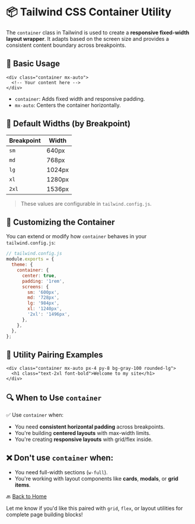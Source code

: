# 📦 Tailwind CSS Container Utility

The `container` class in Tailwind is used to create a **responsive fixed-width layout wrapper**. It adapts based on the screen size and provides a consistent content boundary across breakpoints.


## 🧱 Basic Usage

```
<div class="container mx-auto">
  <!-- Your content here -->
</div>
```

* `container`: Adds fixed width and responsive padding.
* `mx-auto`: Centers the container horizontally.


## 📐 Default Widths (by Breakpoint)

| Breakpoint | Width  |
| ---------- | ------ |
| `sm`       | 640px  |
| `md`       | 768px  |
| `lg`       | 1024px |
| `xl`       | 1280px |
| `2xl`      | 1536px |

> These values are configurable in `tailwind.config.js`.


## 🧩 Customizing the Container

You can extend or modify how `container` behaves in your `tailwind.config.js`:

```js
// tailwind.config.js
module.exports = {
  theme: {
    container: {
      center: true,
      padding: '1rem',
      screens: {
        sm: '600px',
        md: '728px',
        lg: '984px',
        xl: '1240px',
        '2xl': '1496px',
      },
    },
  },
};
```


## 🔧 Utility Pairing Examples

```
<div class="container mx-auto px-4 py-8 bg-gray-100 rounded-lg">
  <h1 class="text-2xl font-bold">Welcome to my site</h1>
</div>
```


## 🔍 When to Use `container`

✅ Use `container` when:

* You need **consistent horizontal padding** across breakpoints.
* You're building **centered layouts** with max-width limits.
* You're creating **responsive layouts** with grid/flex inside.


## ❌ Don't use `container` when:

* You need full-width sections (`w-full`).
* You're working with layout components like **cards**, **modals**, or **grid items**.


🔙 [Back to Home](../README.md)

Let me know if you'd like this paired with `grid`, `flex`, or layout utilities for complete page building blocks!
